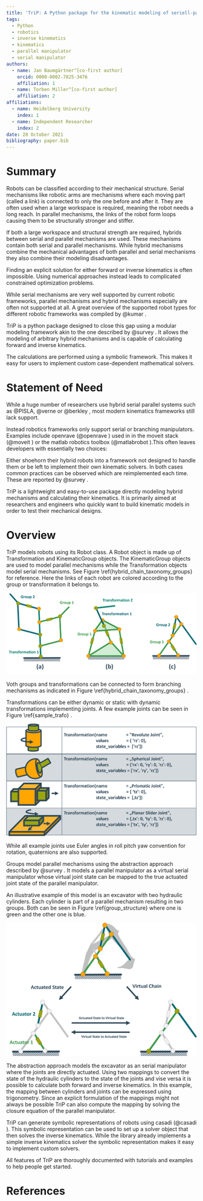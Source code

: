 ```yaml
---
title: 'TriP: A Python package for the kinematic modeling of seriell-parallel hybrid robots'
tags:
  - Python
  - robotics
  - inverse kinematics
  - kinematics
  - parallel manipulator
  - serial manipulator
authors:
  - name: Jan Baumgärtner^[co-first author]
    orcid: 0000-0002-7825-3476
    affiliation: 1
  - name: Torben Miller^[co-first author]
    affiliation: 2
affiliations:
  - name: Heidelberg University
    index: 1
  - name: Independent Researcher
    index: 2
date: 28 October 2021
bibliography: paper.bib
---
```


# Summary

​Robots can be classified according to their mechanical structure.
Serial mechanisms like robotic arms are mechanisms where each moving part (called a link) is connected to only the one before and after it.
They are often used when a large workspace is required, meaning the robot needs a long reach.
In parallel mechanisms, the links of the robot form loops causing them to be structurally stronger and stiffer.

If both a large workspace and structural strength are required, hybrids between serial and parallel mechanisms are used.
These mechanisms contain both serial and parallel mechanisms.
While hybrid mechanisms combine the mechanical advantages of both parallel and serial mechanisms they also combine their modeling disadvantages.

​Finding an explicit solution for either forward or inverse kinematics is often impossible.
Using numerical approaches instead leads to complicated constrained optimization problems. ​

While serial mechanisms are very well supported by current robotic frameworks, parallel mechanisms and hybrid mechanisms especially are often not supported at all.
A great overview of the supported robot types for different robotic frameworks was compiled by @kumar .

​TriP is a python package designed to close this gap using a modular modeling framework akin to the one described by ​@survey​ .
​It allows the modeling of arbitrary hybrid mechanisms and is capable of calculating forward and inverse kinematics.

The calculations are performed using a symbolic framework.
This makes it easy for users to implement custom case-dependent mathematical solvers.

# Statement of Need
While a huge number of researchers use hybrid serial parallel systems such as @PISLA, @verne or @berkley , most modern kinematics frameworks still lack support.

Instead robotics frameworks only support serial or branching manipulators.
Examples include openrave (@openrave ) used in in the moveit stack (@moveit )  or the matlab robotics toolbox (@matlabrobot ).
​This often leaves developers with essentially two choices:

Either shoehorn their hybrid robots into a framework not designed to handle them or be left to implement their own kinematic solvers.
In both cases common practices can be observed which are reimplemented each time.
These are reported by @survey .

​TriP is a lightweight and easy-to-use package directly modeling hybrid mechanisms and calculating their kinematics.
​It is primarily aimed at researchers and engineers who quickly want to build kinematic models in order to test their mechanical designs.

# Overview

​TriP models robots using its Robot class.
​A Robot object is made up of Transformation and KinematicGroup objects. The KinematicGroup objects are used to model parallel mechanisms while the Transformation objects model serial mechanisms. See Figure ​\ref{hybrid_chain_taxonomy_groups} for reference. Here the links of each robot are colored according to the group or transformation it belongs to.

![Different Hybrid Robot types and their object structure \label{hybrid_chain_taxonomy_groups}](hybrid_chain_taxonomy_groups.png)

Voth groups and transformations can be connected to form branching mechanisms as indicated in Figure \ref{hybrid_chain_taxonomy_groups} .

​Transformations can be either dynamic or static with dynamic transformations implementing joints.
​A few example joints can be seen in Figure ​​\ref{sample_trafo} .

![Sample Joints using the Transformation class \label{sample_trafo}](sample_transformations.png)

While all example joints use Euler angles in roll pitch yaw convention for rotation, quaternions are also supported.

​Groups model parallel mechanisms using the abstraction approach described by  ​@survey​ .
​It models a parallel manipulator as a virtual serial manipulator whose virtual joint state can be mapped to the true actuated joint state of the parallel manipulator.

An illustrative example of this model is an excavator with two hydraulic cylinders.
Each cylinder is part of a parallel mechanism resulting in two groups. Both can be seen in Figure \ref{group_structure}
​where one is green and the other one is blue.

![Excavator Arm build from two Groups (green and blue) \label{group_structure}](group_structure.png)

The abstraction approach models the excavator as an serial manipulator where the joints are directly actuated.
Using two mappings to convert the state of the hydraulic cylinders to the state of the joints and vise versa it is possible to calculate both forward and inverse kinematics.
​In this example, the mapping between cylinders and joints can be expressed using trigonometry.
Since an explicit formulation of the mappings might not always be possible TriP can also compute the mapping by solving the closure equation of the parallel manipulator.

TriP can generate symbolic representations of robots using casadi (​@casadi ).
​This symbolic representation can be used to set up a solver object that then solves the inverse kinematics.
​While the library already implements a simple inverse kinematics solver the symbolic representation makes it easy to implement custom solvers.

​All features of TriP are thoroughly documented with tutorials and examples to help people get started.

# References